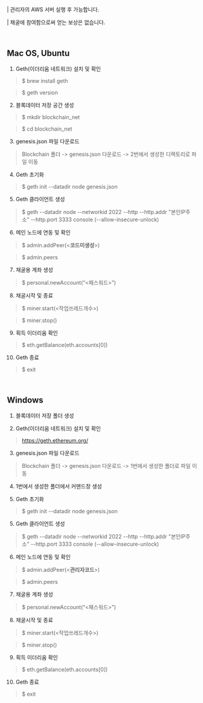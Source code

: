 | 관리자의 AWS 서버 실행 후 가능합니다.

| 채굴에 참여함으로써 얻는 보상은 없습니다.

</br>

## Mac OS, Ubuntu

1. Geth(이더리움 네트워크) 설치 및 확인
> $ brew install geth

> $ geth version

2. 블록데이터 저장 공간 생성
> $ mkdir blockchain_net

> $ cd blockchain_net

3. genesis.json 파일 다운로드
> Blockchain 폴더 -> genesis.json 다운로드 -> 2번에서 생성한 디렉토리로 파일 이동

4. Geth 초기화
> $ geth init --datadir node genesis.json

5. Geth 클라이언트 생성
> $ geth --datadir node --networkid 2022 --http --http.addr "본인IP주소" --http.port 3333 console (--allow-insecure-unlock)  

6. 메인 노드에 연동 및 확인
> $ admin.addPeer(<__코드미생성__>)

> $ admin.peers

7. 채굴용 계좌 생성
> $ personal.newAccount(“<패스워드>”)

8. 채굴시작 및 종료
> $ miner.start(<작업쓰레드개수>)

> $ miner.stop()

9. 획득 이더리움 확인
> $ eth.getBalance(eth.accounts[0])

10. Geth 종료
> $ exit

</br>

## Windows

1. 블록데이터 저장 폴더 생성

2. Geth(이더리움 네트워크) 설치 및 확인
> https://geth.ethereum.org/

3. genesis.json 파일 다운로드
> Blockchain 폴더 -> genesis.json 다운로드 -> 1번에서 생성한 폴더로 파일 이동

4. 1번에서 생성한 폴더에서 커맨드창 생성

5. Geth 초기화
> $ geth init --datadir node genesis.json

5. Geth 클라이언트 생성
> $ geth --datadir node --networkid 2022 --http --http.addr "본인IP주소" --http.port 3333 console (--allow-insecure-unlock)  

6. 메인 노드에 연동 및 확인
> $ admin.addPeer(<__관리자코드__>)

> $ admin.peers

7. 채굴용 계좌 생성
> $ personal.newAccount(“<패스워드>”)

8. 채굴시작 및 종료
> $ miner.start(<작업쓰레드개수>)

> $ miner.stop()

9. 획득 이더리움 확인
> $ eth.getBalance(eth.accounts[0])

10. Geth 종료
> $ exit

